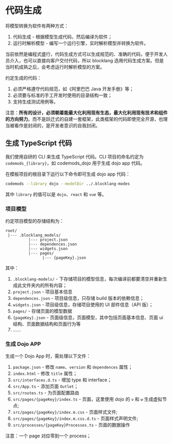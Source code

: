# 代码生成

将模型转换为软件有两种方式：

1. 代码生成 - 根据模型生成代码，然后编译为软件；
2. 运行时解析模型 - 编写一个运行引擎，实时解析模型并转换为软件。

当前依然是编程式盛行，代码生成方式可以生成规范的、准确的代码，便于开发人员介入，也可以直接向客户交付代码，所以 blocklang 选用代码生成方案。但是当时机成熟之后，会考虑运行时解析模型的方案。

约定生成的代码：

1. 必须严格遵守代码规范，如《阿里巴巴 Java 开发手册》等；
2. 必须要与标准的手工开发时使用的目录结构一致；
3. 支持生成测试用例等。

注意：**所有的设计，必须朝着能最大化利用现有生态，最大化利用现有技术和组件的方向努力**。而不是跃迁式的自建一套框架，此类框架的代码即使完全开源，也理当被看作是封闭的，是开发者意识的自我封闭。

## 生成 TypeScript 代码

我们使用自研的 CLI 来生成 TypeScript 代码。CLI 项目的命名约定为 `codemods_{library}`，如 codemods_dojo 用于生成 dojo app 代码。

在模板项目的根目录下运行以下命令即可生成 dojo app 代码：

```sh
codemods --library dojo --modelDir ../.blocklang-modes
```

其中 `library` 的值可以是 `dojo`、`react` 和 `vue` 等。

### 项目模型

约定项目模型的存储结构为：

```text
root/
 |--- .blocklang_models/
          |--- project.json
          |--- dependences.json
          |--- widgets.json
          |--- pages/
                |--- {pageKey}.json
```

其中：

1. `.blocklang-models/` - 下存储项目的模型信息，每次编译前都要清空并重新生成此文件夹内的所有内容；
2. `project.json` - 项目基本信息
3. `dependences.json` - 项目级信息，只存储 build 版本的依赖信息；
4. `widgets.json` - 项目级信息，存储项目使用的 UI 部件信息（API 版）；
5. `pages/` - 存储页面的模型数据
6. `{pageKey}.json` - 页面级信息，页面模型，其中包括页面基本信息、页面 ui 结构、页面数据结构和页面行为等
7. ……

### 生成 Dojo APP

生成一个 Dojo App 时，需处理以下文件：

1. `package.json` - 修改 `name`、`version` 和 `dependences` 属性；
2. `index.html` - 修改 `title` 属性；
3. `src/interfaces.d.ts` - 增加 type 和 interface；
4. `src/App.ts` - 添加页面 `Outlet`；
5. `src/routes.ts` - 为页面配置路由
6. `src/pages/{pageKey}/index.ts` - 页面，这里使用 dojo 的 `v` 和 `w` 生成虚拟节点;
8. `src/pages/{pageKey}/index.m.css` - 页面样式文件;
9. `src/pages/{pageKey}/index.m.css.d.ts` - 页面样式声明文件;
10. `src/processes/{pageKey}Processes.ts` - 页面的数据操作

注意：一个 page 对应零到一个 process；
